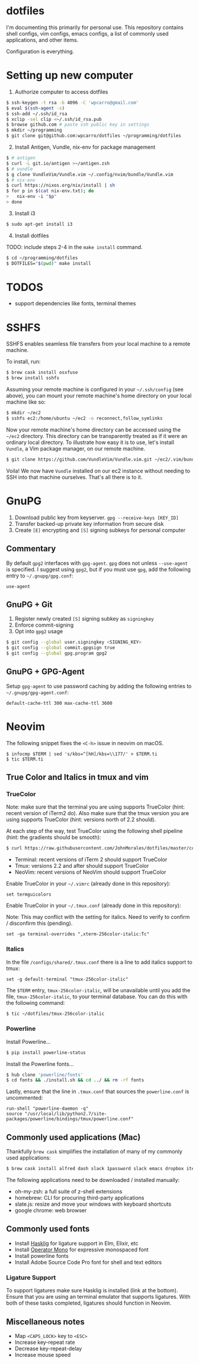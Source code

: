 # dotfiles

I'm documenting this primarily for personal use. This repository contains shell
configs, vim configs, emacs configs, a list of commonly used applications, and
other items.

Configuration is everything.


# Setting up new computer

1. Authorize computer to access dotfiles

```bash
$ ssh-keygen -t rsa -b 4096 -C 'wpcarro@gmail.com'
$ eval $(ssh-agent -s)
$ ssh-add ~/.ssh/id_rsa
$ xclip -sel clip <~/.ssh/id_rsa.pub
$ browse github.com # paste ssh public key in settings
$ mkdir ~/programming
$ git clone git@github.com:wpcarro/dotfiles ~/programming/dotfiles
```

2. Install Antigen, Vundle, nix-env for package management

```bash
$ # antigen
$ curl -L git.io/antigen >~/antigen.zsh
$ # vundle
$ g clone VundleVim/Vundle.vim ~/.config/nvim/bundle/Vundle.vim
$ # nix-env
$ curl https://nixos.org/nix/install | sh
$ for p in $(cat nix-env.txt); do
>   nix-env -i "$p"
> done
```

3. Install i3

```bash
$ sudo apt-get install i3
```

4. Install dotfiles

TODO: include steps 2-4 in the `make install` command.

```bash
$ cd ~/programming/dotfiles
$ DOTFILES="$(pwd)" make install
```


# TODOS

- support dependencies like fonts, terminal themes


# SSHFS

SSHFS enables seamless file transfers from your local machine to a remote
machine.

To install, run:

```bash
$ brew cask install osxfuse
$ brew install sshfs
```

Assuming your remote machine is configured in your `~/.ssh/config` (see above),
you can mount your remote machine's home directory on your local machine like
so:

```bash
$ mkdir ~/ec2
$ sshfs ec2:/home/ubuntu ~/ec2 -o reconnect,follow_symlinks
```

Now your remote machine's home directory can be accessed using the `~/ec2`
directory. This directory can be transparently treated as if it were an ordinary
local directory. To illustrate how easy it is to use, let's install `Vundle`, a
Vim package manager, on our remote machine.

```bash
$ git clone https://github.com/VundleVim/Vundle.vim.git ~/ec2/.vim/bundle/Vundle.vim
```

Voila! We now have `Vundle` installed on our ec2 instance without needing to SSH
into that machine ourselves. That's all there is to it.


# GnuPG

  1. Download public key from keyserver. `gpg --receive-keys [KEY_ID]`
  2. Transfer backed-up private key information from secure disk
  3. Create `[E]` encrypting and `[S]` signing subkeys for personal computer

## Commentary

By default `gpg2` interfaces with `gpg-agent`. `gpg` does not unless
`--use-agent` is specified.  I suggest using `gpg2`, but if you must use `gpg`,
add the following entry to `~/.gnupg/gpg.conf`:

```
use-agent
```

## GnuPG + Git

  1. Register newly created `[S]` signing subkey as `signingkey`
  2. Enforce commit-signing
  3. Opt into `gpg2` usage

```bash
$ git config --global user.signingkey <SIGNING_KEY>
$ git config --global commit.gpgsign true
$ git config --global gpg.program gpg2
```

## GnuPG + GPG-Agent

Setup `gpg-agent` to use password caching by adding the following entries to
`~/.gnupg/gpg-agent.conf`:

```
default-cache-ttl 300 max-cache-ttl 3600
```


# Neovim

The following snippet fixes the `<C-h>` issue in neovim on macOS.

```
$ infocmp $TERM | sed 's/kbs=^[hH]/kbs=\\177/' > $TERM.ti
$ tic $TERM.ti
```


## True Color and Italics in tmux and vim

### TrueColor

Note: make sure that the terminal you are using supports TrueColor (hint: recent
version of iTerm2 do). Also make sure that the tmux version you are using
supports TrueColor (hint: versions north of 2.2 should).

At each step of the way, test TrueColor using the following shell pipeline
(hint: the gradients should be smooth):

```bash
$ curl https://raw.githubusercontent.com/JohnMorales/dotfiles/master/colors/24-bit-color.sh | bash
```

* Terminal: recent versions of iTerm 2 should support TrueColor
* Tmux: versions 2.2 and after should support TrueColor
* NeoVim: recent versions of NeoVim should support TrueColor

Enable TrueColor in your `~/.vimrc` (already done in this repository):

```viml
set termguicolors
```


Enable TrueColor in your `~/.tmux.conf` (already done in this repository):

Note: This may conflict with the setting for italics. Need to verify to confirm
/ disconfirm this (pending).

```
set -ga terminal-overrides ",xterm-256color-italic:Tc"
```


### Italics

In the file `/configs/shared/.tmux.conf` there is a line to add italics support
to tmux:

```
set -g default-terminal "tmux-256color-italic"
```

The `$TERM` entry, `tmux-256color-italic`, will be unavailable until you add the
file, `tmux-256color-italic`, to your terminal database. You can do this with
the following command:

```bash
$ tic ~/dotfiles/tmux-256color-italic
```


### Powerline

Install Powerline...

```bash
$ pip install powerline-status
```

Install the Powerline fonts...

```bash
$ hub clone 'powerline/fonts'
$ cd fonts && ./install.sh && cd ../ && rm -rf fonts
```

Lastly, ensure that the line in `.tmux.conf` that sources the `powerline.conf`
is uncommented:

```
run-shell "powerline-daemon -q"
source "/usr/local/lib/python2.7/site-packages/powerline/bindings/tmux/powerline.conf"
```


## Commonly used applications (Mac)

Thankfully `brew cask` simplifies the installation of many of my commonly used
applications:

```bash
$ brew cask install alfred dash slack 1password slack emacs dropbox iterm2 flux docker
```

The following applications need to be downloaded / installed manually:

* oh-my-zsh: a full suite of z-shell extensions
* homebrew: CLI for procuring third-party applications
* slate.js: resize and move your windows with keyboard shortcuts
* google chrome: web browser


## Commonly used fonts
* Install [Hasklig](https://github.com/i-tu/Hasklig) for ligature support in Elm, Elixir, etc
* Install [Operator Mono](http://www.typography.com/blog/introducing-operator) for expressive monospaced font
* Install powerline fonts
* Install Adobe Source Code Pro font for shell and text editors

### Ligature Support

To support ligatures make sure Hasklig is installed (link at the bottom). Ensure
that you are using an terminal emulator that supports ligatures. With both of
these tasks completed, ligatures should function in Neovim.


## Miscellaneous notes
* Map `<CAPS_LOCK>` key to `<ESC>`
* Increase key-repeat rate
* Decrease key-repeat-delay
* Increase mouse speed
